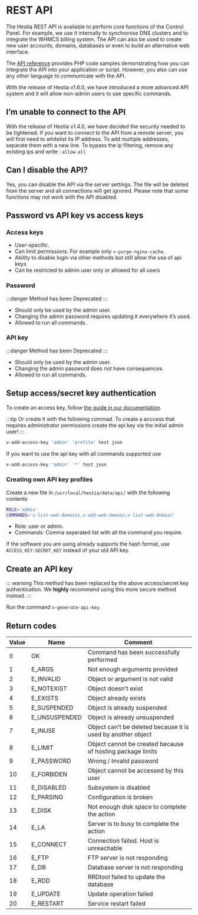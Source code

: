# REST API

The Hestia REST API is available to perform core functions of the Control Panel. For example, we use it internally to synchronise DNS clusters and to integrate the WHMCS billing system. The API can also be used to create new user accounts, domains, databases or even to build an alternative web interface.

The [API reference](../reference/api) provides PHP code samples demonstrating how you can integrate the API into your application or script. However, you also can use any other language to communicate with the API.

With the release of Hestia v1.6.0, we have introduced a more advanced API system and it will allow non-admin users to use specific commands.

## I’m unable to connect to the API

With the release of Hestia v1.4.0, we have decided the security needed to be tightened. If you want to connect to the API from a remote server, you will first need to whitelist its IP address. To add multiple addresses, separate them with a new line. To bypass the ip filtering, remove any existing ips and write : `allow-all`

## Can I disable the API?

Yes, you can disable the API via the server settings. The file will be deleted from the server and all connections will get ignored. Please note that some functions may not work with the API disabled.

## Password vs API key vs access keys

### Access keys

- User-specific.
- Can limit permissions. For example only `v-purge-nginx-cache`.
- Ability to disable login via other methods but still allow the use of api keys
- Can be restricted to admin user only or allowed for all users

### Password

:::danger
Method has been Deprecated
:::

- Should only be used by the admin user.
- Changing the admin password requires updating it everywhere it’s used.
- Allowed to run all commands.

### API key

:::danger
Method has been Deprecated
:::

- Should only be used by the admin user.
- Changing the admin password does not have consequences.
- Allowed to run all commands.

## Setup access/secret key authentication

To create an access key, follow [the guide in our documentation](../user-guide/account#api-access-keys).

:::tip
Or create it with the following commad. To create a acccess that requires administrator permissions create the api key via the initial admin user!
:::

```bash
v-add-access-key 'admin' 'profile' test json
```

If you want to use the api key with all commands supported use

```bash
v-add-access-key 'admin' '*' test json
```

### Creating own API key profiles

Create a new file in `/usr/local/hestia/data/api/` with the following contents

```bash
ROLE='admin'
COMMANDS='v-list-web-domains,v-add-web-domain,v-list-web-domain'
```

- Role: user or admin.
- Commands: Comma seperated list with all the command you require.

If the software you are using already supports the hash format, use `ACCESS_KEY:SECRET_KEY` instead of your old API key.

## Create an API key

::: warning
This method has been replaced by the above access/secret key authentication. We **highly** recommend using this more secure method instead.
:::

Run the command `v-generate-api-key`.

## Return codes

| Value | Name          | Comment                                                      |
| ----- | ------------- | ------------------------------------------------------------ |
| 0     | OK            | Command has been successfully performed                      |
| 1     | E_ARGS        | Not enough arguments provided                                |
| 2     | E_INVALID     | Object or argument is not valid                              |
| 3     | E_NOTEXIST    | Object doesn’t exist                                         |
| 4     | E_EXISTS      | Object already exists                                        |
| 5     | E_SUSPENDED   | Object is already suspended                                  |
| 6     | E_UNSUSPENDED | Object is already unsuspended                                |
| 7     | E_INUSE       | Object can’t be deleted because it is used by another object |
| 8     | E_LIMIT       | Object cannot be created because of hosting package limits   |
| 9     | E_PASSWORD    | Wrong / Invalid password                                     |
| 10    | E_FORBIDEN    | Object cannot be accessed by this user                       |
| 11    | E_DISABLED    | Subsystem is disabled                                        |
| 12    | E_PARSING     | Configuration is broken                                      |
| 13    | E_DISK        | Not enough disk space to complete the action                 |
| 14    | E_LA          | Server is to busy to complete the action                     |
| 15    | E_CONNECT     | Connection failed. Host is unreachable                       |
| 16    | E_FTP         | FTP server is not responding                                 |
| 17    | E_DB          | Database server is not responding                            |
| 18    | E_RDD         | RRDtool failed to update the database                        |
| 19    | E_UPDATE      | Update operation failed                                      |
| 20    | E_RESTART     | Service restart failed                                       |
